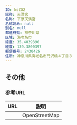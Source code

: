 ```yaml
---
ID: kcZO2
総称: 天満宮
名称: 下原天満宮
名称読み: null
別名: null
都道府県: 神奈川県
区域: 海老名市
緯度: 35.4039396
経度: 139.3800397
郵便番号: 2430426
住所: 神奈川県海老名市門沢橋４丁目３
---
```


## その他

### 参考URL

| URL | 説明          |
| --- | ------------- |
|     | OpenStreetMap |
